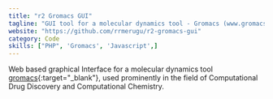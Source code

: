 ```yaml
---
title: "r2 Gromacs GUI"
tagline: "GUI tool for a molecular dynamics tool - Gromacs (www.gromacs.org)."
website: "https://github.com/rrmerugu/r2-gromacs-gui"
category: Code
skills: ["PHP", 'Gromacs', 'Javascript',]
---
```


Web based graphical Interface for a molecular dynamics tool [gromacs](http://www.gromacs.org){:target="_blank"}, used
prominently in the field of Computational Drug Discovery and Computational Chemistry.
